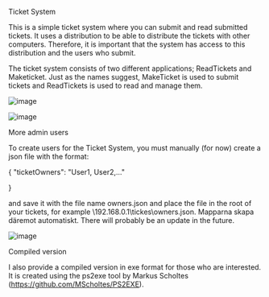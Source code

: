 Ticket System

This is a simple ticket system where you can submit and read submitted tickets. It uses a distribution to be able to distribute the tickets with other computers. Therefore, it is important that the system has access to this distribution and the users who submit.

The ticket system consists of two different applications; ReadTickets and Maketicket. Just as the names suggest, MakeTicket is used to submit tickets and ReadTickets is used to read and manage them.

![image](https://github.com/user-attachments/assets/c4ff919a-456d-4ada-b60e-a07f5b91f743)

![image](https://github.com/user-attachments/assets/d27cda0b-5f3c-40e1-8f44-031bbee6bc2c)



More admin users

To create users for the Ticket System, you must manually (for now) create a json file with the format:

{
"ticketOwners": "User1, User2,..."

}

and save it with the file name owners.json and place the file in the root of your tickets, for example \\192.168.0.1\tickes\owners.json. Mapparna skapa däremot automatiskt. There will probably be an update in the future.

![image](https://github.com/user-attachments/assets/54743df9-6d17-4a68-ad8a-10e82265ed5e)



Compiled version

I also provide a compiled version in exe format for those who are interested. It is created using the ps2exe tool by Markus Scholtes (https://github.com/MScholtes/PS2EXE).
